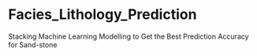 # Facies_Lithology_Prediction
Stacking Machine Learning Modelling to Get the Best Prediction Accuracy for Sand-stone
